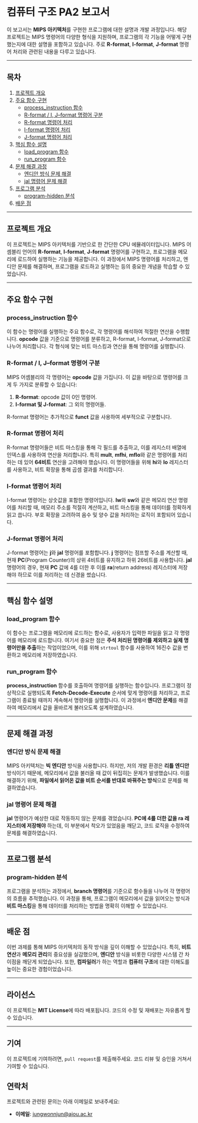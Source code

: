 # 컴퓨터 구조 PA2 보고서

이 보고서는 **MIPS 아키텍처**를 구현한 프로그램에 대한 설명과 개발 과정입니다. 해당 프로젝트는 MIPS 명령어의 다양한 형식을 지원하며, 프로그램의 각 기능을 어떻게 구현했는지에 대한 설명을 포함하고 있습니다. 주로 **R-format**, **I-format**, **J-format** 명령어 처리와 관련된 내용을 다루고 있습니다.

---

## 목차

1. [프로젝트 개요](#프로젝트-개요)
2. [주요 함수 구현](#주요-함수-구현)
   - [process_instruction 함수](#process_instruction-함수)
   - [R-format / I, J–format 명령어 구분](#r-format--i-jformat-명령어-구분)
   - [R-format 명령어 처리](#r-format-명령어-처리)
   - [I-format 명령어 처리](#i-format-명령어-처리)
   - [J-format 명령어 처리](#j-format-명령어-처리)
3. [핵심 함수 설명](#핵심-함수-설명)
   - [load_program 함수](#load_program-함수)
   - [run_program 함수](#run_program-함수)
4. [문제 해결 과정](#문제-해결-과정)
   - [엔디안 방식 문제 해결](#엔디안-방식-문제-해결)
   - [jal 명령어 문제 해결](#jal-명령어-문제-해결)
5. [프로그램 분석](#프로그램-분석)
   - [program-hidden 분석](#program-hidden-분석)
6. [배운 점](#배운-점)

---

## 프로젝트 개요

이 프로젝트는 MIPS 아키텍처를 기반으로 한 간단한 CPU 에뮬레이터입니다. MIPS 어셈블리 언어의 **R-format**, **I-format**, **J-format** 명령어를 구현하고, 프로그램을 메모리에 로드하여 실행하는 기능을 제공합니다. 이 과정에서 MIPS 명령어를 처리하고, 엔디안 문제를 해결하며, 프로그램을 로드하고 실행하는 등의 중요한 개념을 학습할 수 있었습니다.

---

## 주요 함수 구현

### process_instruction 함수

이 함수는 명령어를 실행하는 주요 함수로, 각 명령어를 해석하여 적절한 연산을 수행합니다. **opcode** 값을 기준으로 명령어를 분류하고, R-format, I-format, J-format으로 나누어 처리합니다. 각 형식에 맞는 비트 마스킹과 연산을 통해 명령어를 실행합니다.

### R-format / I, J–format 명령어 구분

MIPS 어셈블리의 각 명령어는 **opcode** 값을 가집니다. 이 값을 바탕으로 명령어를 크게 두 가지로 분류할 수 있습니다: 

1. **R-format**: opcode 값이 0인 명령어.
2. **I-format 및 J-format**: 그 외의 명령어들.

R-format 명령어는 추가적으로 **funct** 값을 사용하여 세부적으로 구분합니다.

### R-format 명령어 처리

R-format 명령어들은 비트 마스킹을 통해 각 필드를 추출하고, 이를 레지스터 배열에 인덱스를 사용하여 연산을 처리합니다. 특히 **mult**, **mfhi**, **mflo**와 같은 명령어를 처리하는 데 있어 **64비트** 연산을 고려해야 했습니다. 이 명령어들을 위해 **hi**와 **lo** 레지스터를 사용하고, 비트 확장을 통해 곱셈 결과를 처리합니다.

### I-format 명령어 처리

I-format 명령어는 상숫값을 포함한 명령어입니다. **lw**와 **sw**와 같은 메모리 연산 명령어를 처리할 때, 메모리 주소를 적절히 계산하고, 비트 마스킹을 통해 데이터를 정확하게 읽고 씁니다. 부호 확장을 고려하여 음수 및 양수 값을 처리하는 로직이 포함되어 있습니다.

### J-format 명령어 처리

J-format 명령어는 **j**와 **jal** 명령어를 포함합니다. **j** 명령어는 점프할 주소를 계산할 때, 현재 **PC**(Program Counter)의 상위 4비트를 유지하고 하위 26비트를 사용합니다. **jal** 명령어의 경우, 현재 **PC** 값에 4를 더한 후 이를 **ra**(return address) 레지스터에 저장해야 하므로 이를 처리하는 데 신경을 썼습니다.

---

## 핵심 함수 설명

### load_program 함수

이 함수는 프로그램을 메모리에 로드하는 함수로, 사용자가 입력한 파일을 읽고 각 명령어를 메모리에 로드합니다. 여기서 중요한 점은 **주석 처리된 명령어를 제외하고 실제 명령어만을 추출**하는 작업이었으며, 이를 위해 `strtoul` 함수를 사용하여 16진수 값을 변환하고 메모리에 저장하였습니다.

### run_program 함수

**process_instruction** 함수를 호출하여 명령어를 실행하는 함수입니다. 프로그램이 정상적으로 실행되도록 **Fetch-Decode-Execute** 순서에 맞게 명령어를 처리하고, 프로그램이 종료될 때까지 계속해서 명령어를 실행합니다. 이 과정에서 **엔디안 문제**를 해결하여 메모리에서 값을 올바르게 불러오도록 설계하였습니다.

---

## 문제 해결 과정

### 엔디안 방식 문제 해결

MIPS 아키텍처는 **빅 엔디안** 방식을 사용합니다. 하지만, 저의 개발 환경은 **리틀 엔디안** 방식이기 때문에, 메모리에서 값을 불러올 때 값이 뒤집히는 문제가 발생했습니다. 이를 해결하기 위해, **파일에서 읽어온 값을 비트 순서를 반대로 바꿔주는 방식**으로 문제를 해결하였습니다.

### jal 명령어 문제 해결

**jal** 명령어가 예상한 대로 작동하지 않는 문제를 겪었습니다. **PC에 4를 더한 값을 ra 레지스터에 저장해야** 하는데, 이 부분에서 착오가 있었음을 깨닫고, 코드 로직을 수정하여 문제를 해결하였습니다.

---

## 프로그램 분석

### program-hidden 분석

프로그램을 분석하는 과정에서, **branch 명령어**를 기준으로 함수들을 나누어 각 명령어의 흐름을 추적했습니다. 이 과정을 통해, 프로그램이 메모리에서 값을 읽어오는 방식과 **비트 마스킹**을 통해 데이터를 처리하는 방법을 명확히 이해할 수 있었습니다.

---

## 배운 점

이번 과제를 통해 MIPS 아키텍처의 동작 방식을 깊이 이해할 수 있었습니다. 특히, **비트 연산**과 **메모리 관리**의 중요성을 실감했으며, **엔디안** 방식을 비롯한 다양한 시스템 간 차이점을 깨닫게 되었습니다. 또한, **컴파일러**가 하는 역할과 **컴퓨터 구조**에 대한 이해도를 높이는 중요한 경험이었습니다.

---

## 라이선스

이 프로젝트는 **MIT License**에 따라 배포됩니다. 코드의 수정 및 재배포는 자유롭게 할 수 있습니다.

---

## 기여

이 프로젝트에 기여하려면, `pull request`를 제출해주세요. 코드 리뷰 및 승인을 거쳐서 기여할 수 있습니다.

## 연락처

프로젝트와 관련된 문의는 아래 이메일로 보내주세요:

- **이메일**: jungwonnjun@ajou.ac.kr
